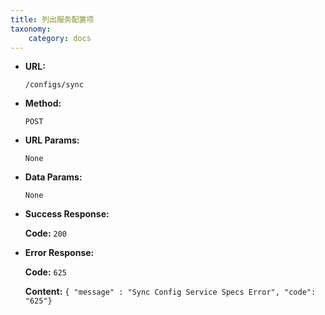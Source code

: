 ```yaml
---
title: 列出服务配置项
taxonomy:
    category: docs
---
```


* **URL:**

    `/configs/sync`

* **Method:**

    `POST`

* **URL Params:**

    `None`

* **Data Params:**

    `None`

* **Success Response:**

    **Code:** `200`

* **Error Response:**

    **Code:** `625`
  	
  	**Content:** `{ "message" : "Sync Config Service Specs Error", "code": "625"}`